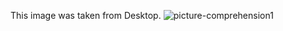 This image was taken from Desktop.
![picture-comprehension1](https://user-images.githubusercontent.com/101587039/158584456-f74d3a68-7708-47e9-a9f9-51eb345d02f5.png)
